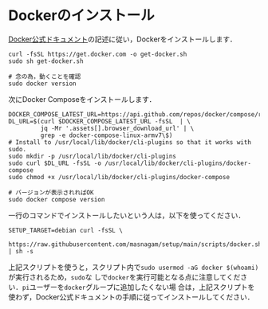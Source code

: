 # Dockerのインストール

[Docker公式ドキュメント]の記述に従い，Dockerをインストールします．

```shell
curl -fsSL https://get.docker.com -o get-docker.sh
sudo sh get-docker.sh

# 念の為，動くことを確認
sudo docker version
```

次にDocker Composeをインストールします．

```shell
DOCKER_COMPOSE_LATEST_URL=https://api.github.com/repos/docker/compose/releases/latest
DL_URL=$(curl $DOCKER_COMPOSE_LATEST_URL -fsSL  | \
         jq -Mr '.assets[].browser_download_url' | \
         grep -e docker-compose-linux-armv7\$)
# Install to /usr/local/lib/docker/cli-plugins so that it works with sudo.
sudo mkdir -p /usr/local/lib/docker/cli-plugins
sudo curl $DL_URL -fsSL -o /usr/local/lib/docker/cli-plugins/docker-compose
sudo chmod +x /usr/local/lib/docker/cli-plugins/docker-compose

# バージョンが表示されればOK
sudo docker compose version
```

一行のコマンドでインストールしたいという人は，以下を使ってください．

```shell
SETUP_TARGET=debian curl -fsSL \
  https://raw.githubusercontent.com/masnagam/setup/main/scripts/docker.sh | sh -s
```

上記スクリプトを使うと，スクリプト内で`sudo usermod -aG docker $(whoami)`が実行されるため，`sudo`な
しで`docker`を実行可能となる点に注意してください．`pi`ユーザーを`docker`グループに追加したくない場
合は，上記スクリプトを使わず，Docker公式ドキュメントの手順に従ってインストールしてください．

[Docker公式ドキュメント]: https://docs.docker.com/engine/install
